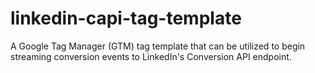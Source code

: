 # linkedin-capi-tag-template
A Google Tag Manager (GTM) tag template that can be utilized to begin streaming conversion events to LinkedIn's Conversion API endpoint. 
